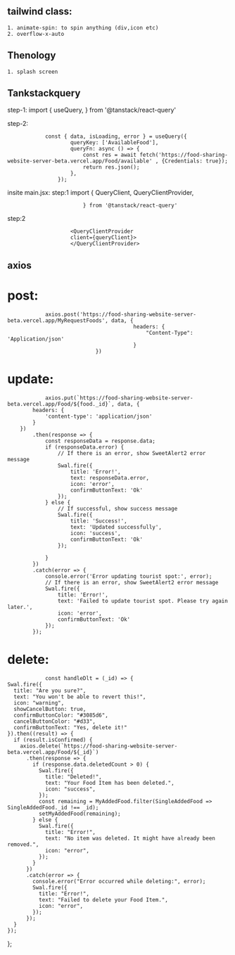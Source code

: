## tailwind class:

    1. animate-spin: to spin anything (div,icon etc)
    2. overflow-x-auto


## Thenology

    1. splash screen 


## Tankstackquery



step-1:
                import {
                    useQuery,
                } from '@tanstack/react-query'

step-2:

              
                const { data, isLoading, error } = useQuery({
                        queryKey: ['AvailableFood'],
                        queryFn: async () => {
                            const res = await fetch('https://food-sharing-website-server-beta.vercel.app/Food/available' , {Credentials: true});
                            return res.json();
                        },
                    });
                    
insite main.jsx: 
step:1
                        import {
                            QueryClient,
                            QueryClientProvider,
                            
                            } from '@tanstack/react-query'
 step:2

                        <QueryClientProvider
                        client={queryClient}>
                        </QueryClientProvider>


## axios
# post:
                axios.post('https://food-sharing-website-server-beta.vercel.app/MyRequestFoods', data, {
                                            headers: {
                                                "Content-Type": 'Application/json'
                                            }
                                })

                            
# update:
                axios.put(`https://food-sharing-website-server-beta.vercel.app/Food/${food._id}`, data, {
            headers: {
                'content-type': 'application/json'
            }
        })
            .then(response => {
                const responseData = response.data;
                if (responseData.error) {
                    // If there is an error, show SweetAlert2 error message
                    Swal.fire({
                        title: 'Error!',
                        text: responseData.error,
                        icon: 'error',
                        confirmButtonText: 'Ok'
                    });
                } else {
                    // If successful, show success message
                    Swal.fire({
                        title: 'Success!',
                        text: 'Updated successfully',
                        icon: 'success',
                        confirmButtonText: 'Ok'
                    });

                }
            })
            .catch(error => {
                console.error('Error updating tourist spot:', error);
                // If there is an error, show SweetAlert2 error message
                Swal.fire({
                    title: 'Error!',
                    text: 'Failed to update tourist spot. Please try again later.',
                    icon: 'error',
                    confirmButtonText: 'Ok'
                });
            });

# delete:
                const handleDlt = (_id) => {
    Swal.fire({
      title: "Are you sure?",
      text: "You won't be able to revert this!",
      icon: "warning",
      showCancelButton: true,
      confirmButtonColor: "#3085d6",
      cancelButtonColor: "#d33",
      confirmButtonText: "Yes, delete it!"
    }).then((result) => {
      if (result.isConfirmed) {
        axios.delete(`https://food-sharing-website-server-beta.vercel.app/Food/${_id}`)
          .then(response => {
            if (response.data.deletedCount > 0) {
              Swal.fire({
                title: "Deleted!",
                text: "Your Food Item has been deleted.",
                icon: "success",
              });
              const remaining = MyAddedFood.filter(SingleAddedFood => SingleAddedFood._id !== _id);
              setMyAddedFood(remaining);
            } else {
              Swal.fire({
                title: "Error!",
                text: "No item was deleted. It might have already been removed.",
                icon: "error",
              });
            }
          })
          .catch(error => {
            console.error("Error occurred while deleting:", error);
            Swal.fire({
              title: "Error!",
              text: "Failed to delete your Food Item.",
              icon: "error",
            });
          });
      }
    });
  };
